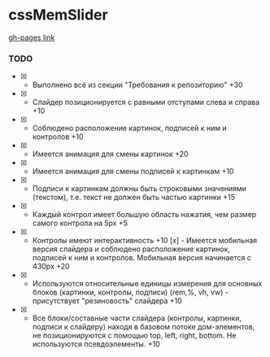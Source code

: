 # cssMemSlider

[gh-pages link](https://skyhobbit36.github.io/cssMemSlider/cssMemSlider/)

### TODO

- [x] - Выполнено всё из секции "Требования к репозиторию" +30
- [x] - Слайдер позиционируется с равными отступами слева и справа +10
- [x] - Соблюдено расположение картинок, подписей к ним и контролов +10
- [x] - Имеется анимация для смены картинок +20
- [x] - Имеется анимация для смены подписей к картинкам +10
- [x] - Подписи к картинкам должны быть строковыми значениями (текстом), т.е. текст не должен быть частью картинки +15
- [x] - Каждый контрол имеет большую область нажатия, чем размер самого контрола на 5px +5
- [x] - Контролы имеют интерактивность +10
[x] - Имеется мобильная версия слайдера и соблюдено расположение картинок, подписей к ним и контролов. Мобильная версия начинается с 430px +20
- [x] - Используются относительные единицы измерения для основных блоков (картинки, контролы, подписи) (rem,%, vh, vw) - присутствует "резиновость" слайдера +10
- [x] - Все блоки/составные части слайдера (контролы, картинки, подписи к слайдеру) находя в базовом потоке дом-элементов, не позиционируются с помощью top, left, right, bottom. Не используются псевдоэлементы. +10